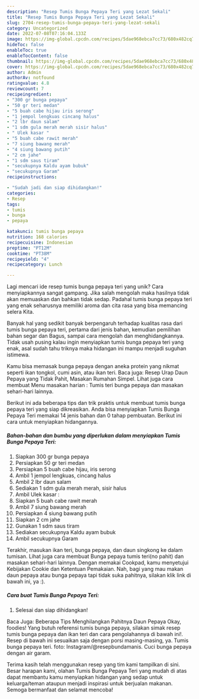 ```yaml
---
description: "Resep Tumis Bunga Pepaya Teri yang Lezat Sekali"
title: "Resep Tumis Bunga Pepaya Teri yang Lezat Sekali"
slug: 2704-resep-tumis-bunga-pepaya-teri-yang-lezat-sekali
category: Uncategorized
date: 2022-07-08T07:16:04.133Z
image: https://img-global.cpcdn.com/recipes/5dae968ebca7cc73/680x482cq70/tumis-bunga-pepaya-teri-foto-resep-utama.jpg
hideToc: false
enableToc: true
enableTocContent: false
thumbnail: https://img-global.cpcdn.com/recipes/5dae968ebca7cc73/680x482cq70/tumis-bunga-pepaya-teri-foto-resep-utama.jpg
cover: https://img-global.cpcdn.com/recipes/5dae968ebca7cc73/680x482cq70/tumis-bunga-pepaya-teri-foto-resep-utama.jpg
author: Admin
authorAv: notfound
ratingvalue: 4.8
reviewcount: 7
recipeingredient:
- "300 gr bunga pepaya"
- "50 gr teri medan"
- "5 buah cabe hijau iris serong"
- "1 jempol lengkuas cincang halus"
- "2 lbr daun salam"
- "1 sdm gula merah merah sisir halus"
- " Ulek kasar "
- "5 buah cabe rawit merah"
- "7 siung bawang merah"
- "4 siung bawang putih"
- "2 cm jahe"
- "1 sdm saus tiram"
- "secukupnya Kaldu ayam bubuk"
- "secukupnya Garam"
recipeinstructions:

- "Sudah jadi dan siap dihidangkan!"
categories:
- Resep
tags:
- tumis
- bunga
- pepaya

katakunci: tumis bunga pepaya 
nutrition: 168 calories
recipecuisine: Indonesian
preptime: "PT12M"
cooktime: "PT38M"
recipeyield: "4"
recipecategory: Lunch

---
```





Lagi mencari ide resep tumis bunga pepaya teri yang unik? Cara menyiapkannya sangat gampang. Jika salah mengolah maka hasilnya tidak akan memuaskan dan bahkan tidak sedap. Padahal tumis bunga pepaya teri yang enak seharusnya memiliki aroma dan cita rasa yang bisa memancing selera Kita.





Banyak hal yang sedikit banyak berpengaruh terhadap kualitas rasa dari tumis bunga pepaya teri, pertama dari jenis bahan, kemudian pemilihan bahan segar dan Bagus, sampai cara mengolah dan menghidangkannya. Tidak usah pusing kalau ingin menyiapkan tumis bunga pepaya teri yang enak,      asal sudah tahu triknya maka hidangan ini mampu menjadi suguhan istimewa.














Kamu bisa memasak bunga pepaya dengan aneka protein yang nikmat seperti ikan tongkol, cumi asin, atau ikan teri. Baca juga: Resep Urap Daun Pepaya yang Tidak Pahit, Masakan Rumahan Simpel. Lihat juga cara membuat Menu masakan harian : Tumis teri bunga pepaya dan masakan sehari-hari lainnya.






Berikut ini ada beberapa tips dan trik praktis untuk membuat tumis bunga pepaya teri yang siap dikreasikan. Anda bisa menyiapkan Tumis Bunga Pepaya Teri memakai 14 jenis bahan dan 0 tahap pembuatan. Berikut ini cara untuk menyiapkan hidangannya.

<!--inarticleads1-->

##### Bahan-bahan dan bumbu yang diperlukan dalam menyiapkan Tumis Bunga Pepaya Teri:

1. Siapkan 300 gr bunga pepaya
1. Persiapkan 50 gr teri medan
1. Persiapkan 5 buah cabe hijau, iris serong
1. Ambil 1 jempol lengkuas, cincang halus
1. Ambil 2 lbr daun salam
1. Sediakan 1 sdm gula merah merah, sisir halus
1. Ambil  Ulek kasar :
1. Siapkan 5 buah cabe rawit merah
1. Ambil 7 siung bawang merah
1. Persiapkan 4 siung bawang putih
1. Siapkan 2 cm jahe
1. Gunakan 1 sdm saus tiram
1. Sediakan secukupnya Kaldu ayam bubuk
1. Ambil secukupnya Garam


Terakhir, masukan ikan teri, bunga pepaya, dan daun singkong ke dalam tumisan. Lihat juga cara membuat Bunga pepaya tumis teri(no pahit) dan masakan sehari-hari lainnya. Dengan memakai Cookpad, kamu menyetujui Kebijakan Cookie dan Ketentuan Pemakaian. Nah, bagi yang mau makan daun pepaya atau bunga pepaya tapi tidak suka pahitnya, silakan klik link di bawah ini, ya :). 

<!--inarticleads2-->

##### Cara buat Tumis Bunga Pepaya Teri:


1. Selesai dan siap dihidangkan!

Baca Juga: Beberapa Tips Menghilangkan Pahitnya Daun Pepaya Okay, foodies! Yang butuh referensi tumis bunga pepaya, silakan simak resep tumis bunga pepaya dan ikan teri dan cara pengolahannya di bawah ini!. Resep di bawah ini sesuaikan saja dengan porsi masing-masing, ya. Tumis bunga pepaya teri. foto: Instagram/@resepbundamanis. Cuci bunga pepaya dengan air garam. 

Terima kasih telah menggunakan resep yang tim kami tampilkan di sini. Besar harapan kami, olahan Tumis Bunga Pepaya Teri yang mudah di atas dapat membantu kamu menyiapkan hidangan yang sedap untuk keluarga/teman ataupun menjadi inspirasi untuk berjualan makanan. Semoga bermanfaat dan selamat mencoba!
